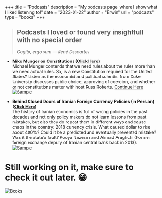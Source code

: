 +++
title = "Podcasts"
description = "My podcasts page: where I show what I liked listening to!"
date = "2023-01-22"
author = "Erwin"
url = "podcasts"
type = "books"
+++


<div>
<div class="site-author-image" style='max-width: 99%; border: none;'>

<!-- ![Books](/podcasts/image.png "Books") -->

</div>
</div>

> ## Podcasts I loved or found very insightfull with no special order
> <i>Cogito, ergo sum — René Descartes</i>

- **Mike Munger on Constitutions ([Click Here](/post/michael-munger-on-constitutions/))** <br/>
    Michael Munger contends that we need rules about the rules more than we need actual rules. So, is a new Constitution required for the United States? Listen as the economist and political scientist from Duke University discusses public choice, approving of coercion, and whether or not constitutions matter with host Russ Roberts. [Continue Here](/post/michael-munger-on-constitutions/)
    [![Sample](/post/michael-munger-on-constitutions/mike-cons.jpg)](/post/michael-munger-on-constitutions/)

- **Behind Closed Doors of Iranian Foreign Currency Policies (In Persian) ([Click Here](https://sekkepodcast.ir/ep57/))** <br/>
    The history of Iranian economics is full of wrong policies in the past decades and not only policy makers do not learn lessons from past mistakes, but also they do repeat them in different ways and cause chaos in the country: 2018 currency crisis. What caused dollar to rise about 400%? Could it be a predicted and eventually prevented mistake? Was it the state's fault? Pooya Nazeran and Ahmad Araghchi (Former foreign exchange deputy of Iranian central bank back in 2018).
    [![Sample](/podcasts/ep57.jpg)](https://sekkepodcast.ir/ep57/)

# Still working on it, make sure to check it out later. 😁

![Books](/podcasts/labdrib.gif "Books")